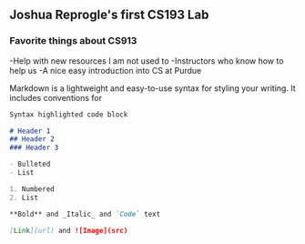 ## Joshua Reprogle's first CS193 Lab

### Favorite things about CS913
-Help with new resources I am not used to
-Instructors who know how to help us
-A nice easy introduction into CS at Purdue

Markdown is a lightweight and easy-to-use syntax for styling your writing. It includes conventions for

```markdown
Syntax highlighted code block

# Header 1
## Header 2
### Header 3

- Bulleted
- List

1. Numbered
2. List

**Bold** and _Italic_ and `Code` text

[Link](url) and ![Image](src)
```
